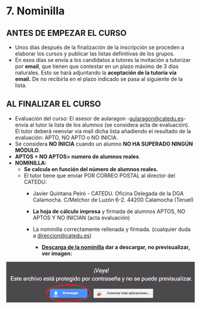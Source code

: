 
# 7. Nominilla

## ANTES DE EMPEZAR EL CURSO

* Unos días después de la finalización de la inscripción se proceden a elaborar los cursos y publicar las listas definitivas de los grupos.
* En esos días se envía a los candidatos a tutores la invitación a tutorizar por **email**, que tienen que contestar en un plazo máximo de 3 días naturales. Esto se hará adjuntando la **aceptación de la tutoría vía email.** De no recibirla en el plazo indicado se pasa al siguiente de la lista.

## AL FINALIZAR EL CURSO

* Evaluación del curso: El asesor de aularagon -[aularagon@catedu.es](mailto:aularagon@catedu.es)- envía al tutor la lista de los alumnos (se considera acta de evaluación). El tutor deberá reenviar via mail dicha lista añadiendo el resultado de la evaluación: APTO, NO APTO o NO INICIA.
* Se considera **NO INICIA** cuando un alumno **NO HA SUPERADO NINGÚN MÓDULO**.
* **APTOS + NO APTOS= numero de alumnos reales**.
* **NOMINILLA:**
    * **Se calcula en función del número de alumnos reales.**
    * El tutor tiene que enviar POR CORREO POSTAL al director del CATEDU:
        * Javier Quintana Peiró - CATEDU. Oficina Delegada de la DGA Calamocha. C/Melchor de Luzón 6-2. 44200 Calamocha (Teruel)

        * **La hoja de cálculo impresa** y firmada de alumnos APTOS, NO APTOS Y NO INICIAN (acta evaluación)
        
        * La nominilla correctamente rellenada y firmada. (cualquier duda a [direccion@catedu.es](mailto:direccion@catedu.es))
            * **[Descarga de la nominilla](https://drive.google.com/file/d/0B8DUIrelUGyeeDI1Y2dNdmQ2SkU/view?usp=sharing) dar a descargar, no previsualizar, ver imagen:**

![](img/2016-10-06_14_19_50-nomina_tutorias_convocatoria.xlsx_-_Google_Drive.png)

